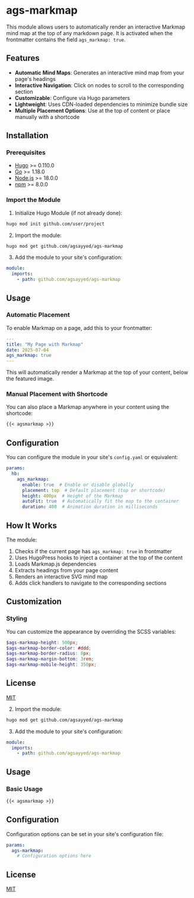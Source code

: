 # ags-markmap

This module allows users to automatically render an interactive Markmap mind map at the top of any markdown page. It is activated when the frontmatter contains the field `ags_markmap: true`.

## Features

- **Automatic Mind Maps**: Generates an interactive mind map from your page's headings
- **Interactive Navigation**: Click on nodes to scroll to the corresponding section
- **Customizable**: Configure via Hugo parameters
- **Lightweight**: Uses CDN-loaded dependencies to minimize bundle size
- **Multiple Placement Options**: Use at the top of content or place manually with a shortcode

## Installation

### Prerequisites

- [Hugo](https://gohugo.io/) >= 0.110.0
- [Go](https://golang.org/) >= 1.18.0
- [Node.js](https://nodejs.org/) >= 18.0.0
- [npm](https://www.npmjs.com/) >= 8.0.0

### Import the Module

1. Initialize Hugo Module (if not already done):

```bash
hugo mod init github.com/user/project
```

2. Import the module:

```bash
hugo mod get github.com/agsayyed/ags-markmap
```

3. Add the module to your site's configuration:

```yaml
module:
  imports:
    - path: github.com/agsayyed/ags-markmap
```

## Usage

### Automatic Placement

To enable Markmap on a page, add this to your frontmatter:

```yaml
---
title: "My Page with Markmap"
date: 2025-07-04
ags_markmap: true
---
```

This will automatically render a Markmap at the top of your content, below the featured image.

### Manual Placement with Shortcode

You can also place a Markmap anywhere in your content using the shortcode:

```markdown
{{< agsmarkmap >}}
```

## Configuration

You can configure the module in your site's `config.yaml` or equivalent:

```yaml
params:
  hb:
    ags_markmap:
      enable: true  # Enable or disable globally
      placement: top  # Default placement (top or shortcode)
      height: 400px  # Height of the Markmap
      autoFit: true  # Automatically fit the map to the container
      duration: 400  # Animation duration in milliseconds
```

## How It Works

The module:

1. Checks if the current page has `ags_markmap: true` in frontmatter
2. Uses HugoPress hooks to inject a container at the top of the content
3. Loads Markmap.js dependencies
4. Extracts headings from your page content
5. Renders an interactive SVG mind map
6. Adds click handlers to navigate to the corresponding sections

## Customization

### Styling

You can customize the appearance by overriding the SCSS variables:

```scss
$ags-markmap-height: 500px;
$ags-markmap-border-color: #ddd;
$ags-markmap-border-radius: 8px;
$ags-markmap-margin-bottom: 3rem;
$ags-markmap-mobile-height: 350px;
```

## License

[MIT](LICENSE)

2. Import the module:

```bash
hugo mod get github.com/agsayyed/ags-markmap
```

3. Add the module to your site's configuration:

```yaml
module:
  imports:
    - path: github.com/agsayyed/ags-markmap
```

## Usage

### Basic Usage

```markdown
{{< agsmarkmap >}}
```

## Configuration

Configuration options can be set in your site's configuration file:

```yaml
params:
  ags-markmap:
    # Configuration options here
```

## License

[MIT](LICENSE)
